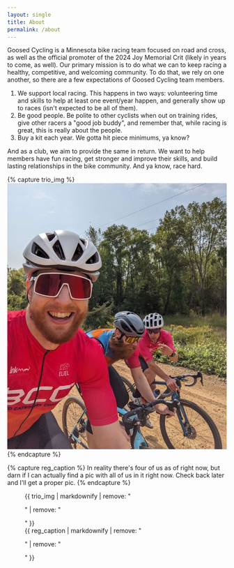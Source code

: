 ```yaml
---
layout: single
title: About
permalink: /about
---
```


Goosed Cycling is a Minnesota bike racing team focused on road and cross, as well as the official promoter of the 2024 Joy Memorial Crit (likely in years to come, as well). Our primary mission is to do what we can to keep racing a healthy, competitive, and welcoming community. To do that, we rely on one another, so there are a few expectations of Goosed Cycling team members.

1. We support local racing. This happens in two ways: volunteering time and skills to help at least one event/year happen, and generally show up to races (isn't expected to be all of them).
2. Be good people. Be polite to other cyclists when out on training rides, give other racers a "good job buddy", and remember that, while racing is great, this is really about the people.
3. Buy a kit each year. We gotta hit piece minimums, ya know?

And as a club, we aim to provide the same in return. We want to help members have fun racing, get stronger and improve their skills, and build lasting relationships in the bike community. And ya know, race hard.

{% capture trio_img %}
[![trio of us](/assets/images/about/trio.jpeg)](/assets/images/about/trio.jpeg)
{% endcapture %}

{% capture reg_caption %}
In reality there's four of us as of right now, but darn if I can actually find a pic with all of us in it right now. Check back later and I'll get a proper pic.
{% endcapture %}

<figure>
  {{ trio_img | markdownify | remove: "<p>" | remove: "</p>" }}
  <figcaption>{{ reg_caption | markdownify | remove: "<p>" | remove: "</p>" }}</figcaption>
</figure>

